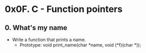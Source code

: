 # 0x0F. C - Function pointers
## 0. What's my name
* Write a function that prints a name.
   * Prototype: void print_name(char *name, void (*f)(char *));
